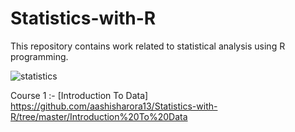 # Statistics-with-R
This repository contains work related to statistical analysis using R programming.

![statistics](https://user-images.githubusercontent.com/16829371/38383876-a7a4121c-38db-11e8-8d83-e963bb811bb3.jpg)

Course 1 :- [Introduction To Data] https://github.com/aashisharora13/Statistics-with-R/tree/master/Introduction%20To%20Data


